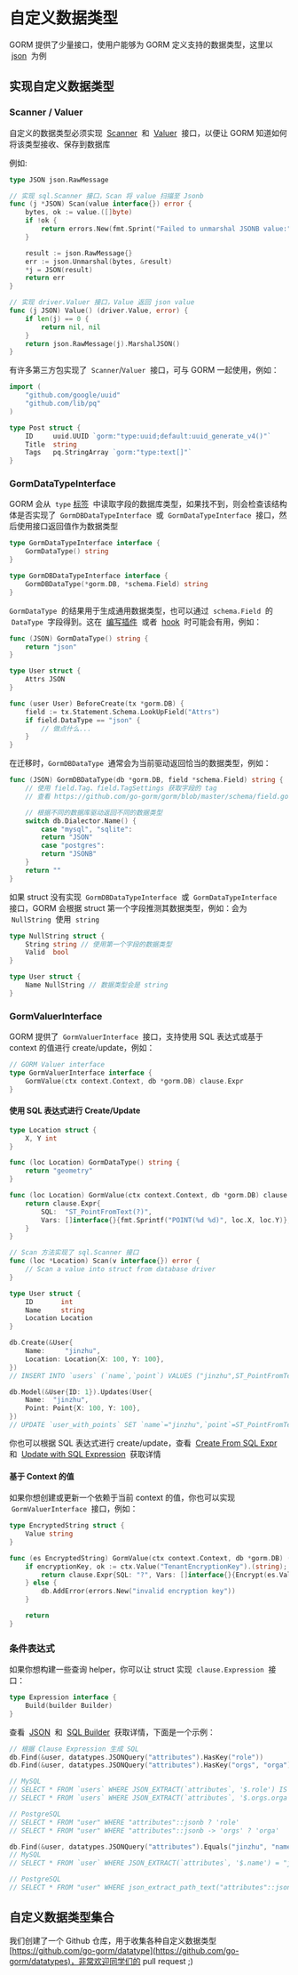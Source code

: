 # 自定义数据类型

GORM 提供了少量接口，使用户能够为 GORM 定义支持的数据类型，这里以  [json](https://github.com/go-gorm/datatypes/blob/master/json.go)  为例

## 实现自定义数据类型

### Scanner / Valuer

自定义的数据类型必须实现  [Scanner](https://pkg.go.dev/database/sql/sql#Scanner)  和  [Valuer](https://pkg.go.dev/database/sql/driver#Valuer)  接口，以便让 GORM 知道如何将该类型接收、保存到数据库

例如:

```go
type JSON json.RawMessage

// 实现 sql.Scanner 接口，Scan 将 value 扫描至 Jsonb
func (j *JSON) Scan(value interface{}) error {
    bytes, ok := value.([]byte)
    if !ok {
        return errors.New(fmt.Sprint("Failed to unmarshal JSONB value:", value))
    }

    result := json.RawMessage{}
    err := json.Unmarshal(bytes, &result)
    *j = JSON(result)
    return err
}

// 实现 driver.Valuer 接口，Value 返回 json value
func (j JSON) Value() (driver.Value, error) {
    if len(j) == 0 {
        return nil, nil
    }
    return json.RawMessage(j).MarshalJSON()
}
```

有许多第三方包实现了  `Scanner`/`Valuer`  接口，可与 GORM 一起使用，例如：

```go
import (
    "github.com/google/uuid"
    "github.com/lib/pq"
)

type Post struct {
    ID     uuid.UUID `gorm:"type:uuid;default:uuid_generate_v4()"`
    Title  string
    Tags   pq.StringArray `gorm:"type:text[]"`
}
```

### GormDataTypeInterface

GORM 会从  `type` [标签](https://gorm.io/zh_CN/docs/models.html#tags)  中读取字段的数据库类型，如果找不到，则会检查该结构体是否实现了  `GormDBDataTypeInterface`  或  `GormDataTypeInterface`  接口，然后使用接口返回值作为数据类型

```go
type GormDataTypeInterface interface {
    GormDataType() string
}

type GormDBDataTypeInterface interface {
    GormDBDataType(*gorm.DB, *schema.Field) string
}
```

`GormDataType`  的结果用于生成通用数据类型，也可以通过  `schema.Field`  的  `DataType`  字段得到。这在  [编写插件](https://gorm.io/zh_CN/docs/write_plugins.html)  或者  [hook](https://gorm.io/zh_CN/docs/hooks.html)  时可能会有用，例如：

```go
func (JSON) GormDataType() string {
    return "json"
}

type User struct {
    Attrs JSON
}

func (user User) BeforeCreate(tx *gorm.DB) {
    field := tx.Statement.Schema.LookUpField("Attrs")
    if field.DataType == "json" {
        // 做点什么...
    }
}
```

在迁移时，`GormDBDataType`  通常会为当前驱动返回恰当的数据类型，例如：

```go
func (JSON) GormDBDataType(db *gorm.DB, field *schema.Field) string {
    // 使用 field.Tag、field.TagSettings 获取字段的 tag
    // 查看 https://github.com/go-gorm/gorm/blob/master/schema/field.go 获取全部的选项

    // 根据不同的数据库驱动返回不同的数据类型
    switch db.Dialector.Name() {
        case "mysql", "sqlite":
        return "JSON"
        case "postgres":
        return "JSONB"
    }
    return ""
}
```

如果 struct 没有实现  `GormDBDataTypeInterface`  或  `GormDataTypeInterface`  接口，GORM 会根据 struct 第一个字段推测其数据类型，例如：会为  `NullString`  使用  `string`

```go
type NullString struct {
    String string // 使用第一个字段的数据类型
    Valid  bool
}

type User struct {
    Name NullString // 数据类型会是 string
}
```

### GormValuerInterface

GORM 提供了  `GormValuerInterface`  接口，支持使用 SQL 表达式或基于 context 的值进行 create/update，例如：

```go
// GORM Valuer interface
type GormValuerInterface interface {
    GormValue(ctx context.Context, db *gorm.DB) clause.Expr
}
```

#### 使用 SQL 表达式进行 Create/Update

```go
type Location struct {
    X, Y int
}

func (loc Location) GormDataType() string {
    return "geometry"
}

func (loc Location) GormValue(ctx context.Context, db *gorm.DB) clause.Expr {
    return clause.Expr{
        SQL:  "ST_PointFromText(?)",
        Vars: []interface{}{fmt.Sprintf("POINT(%d %d)", loc.X, loc.Y)},
    }
}

// Scan 方法实现了 sql.Scanner 接口
func (loc *Location) Scan(v interface{}) error {
    // Scan a value into struct from database driver
}

type User struct {
    ID       int
    Name     string
    Location Location
}

db.Create(&User{
    Name:     "jinzhu",
    Location: Location{X: 100, Y: 100},
})
// INSERT INTO `users` (`name`,`point`) VALUES ("jinzhu",ST_PointFromText("POINT(100 100)"))

db.Model(&User{ID: 1}).Updates(User{
    Name:  "jinzhu",
    Point: Point{X: 100, Y: 100},
})
// UPDATE `user_with_points` SET `name`="jinzhu",`point`=ST_PointFromText("POINT(100 100)") WHERE `id` = 1
```

你也可以根据 SQL 表达式进行 create/update，查看  [Create From SQL Expr](https://gorm.io/zh_CN/docs/create.html#create_from_sql_expr)  和  [Update with SQL Expression](https://gorm.io/zh_CN/docs/update.html#update_from_sql_expr)  获取详情

#### 基于 Context 的值

如果你想创建或更新一个依赖于当前 context 的值，你也可以实现  `GormValuerInterface`  接口，例如：

```go
type EncryptedString struct {
    Value string
}

func (es EncryptedString) GormValue(ctx context.Context, db *gorm.DB) (expr clause.Expr) {
    if encryptionKey, ok := ctx.Value("TenantEncryptionKey").(string); ok {
        return clause.Expr{SQL: "?", Vars: []interface{}{Encrypt(es.Value, encryptionKey)}}
    } else {
        db.AddError(errors.New("invalid encryption key"))
    }

    return
}
```

### 条件表达式

如果你想构建一些查询 helper，你可以让 struct 实现  `clause.Expression`  接口：

```go
type Expression interface {
    Build(builder Builder)
}
```

查看  [JSON](https://github.com/go-gorm/datatypes/blob/master/json.go)  和  [SQL Builder](https://gorm.io/zh_CN/docs/sql_builder.html#clauses)  获取详情，下面是一个示例：

```go
// 根据 Clause Expression 生成 SQL
db.Find(&user, datatypes.JSONQuery("attributes").HasKey("role"))
db.Find(&user, datatypes.JSONQuery("attributes").HasKey("orgs", "orga"))

// MySQL
// SELECT * FROM `users` WHERE JSON_EXTRACT(`attributes`, '$.role') IS NOT NULL
// SELECT * FROM `users` WHERE JSON_EXTRACT(`attributes`, '$.orgs.orga') IS NOT NULL

// PostgreSQL
// SELECT * FROM "user" WHERE "attributes"::jsonb ? 'role'
// SELECT * FROM "user" WHERE "attributes"::jsonb -> 'orgs' ? 'orga'

db.Find(&user, datatypes.JSONQuery("attributes").Equals("jinzhu", "name"))
// MySQL
// SELECT * FROM `user` WHERE JSON_EXTRACT(`attributes`, '$.name') = "jinzhu"

// PostgreSQL
// SELECT * FROM "user" WHERE json_extract_path_text("attributes"::json,'name') = 'jinzhu'
```

## 自定义数据类型集合

我们创建了一个 Github 仓库，用于收集各种自定义数据类型[https://github.com/go-gorm/datatype](https://github.com/go-gorm/datatypes)，非常欢迎同学们的 pull request ;)
